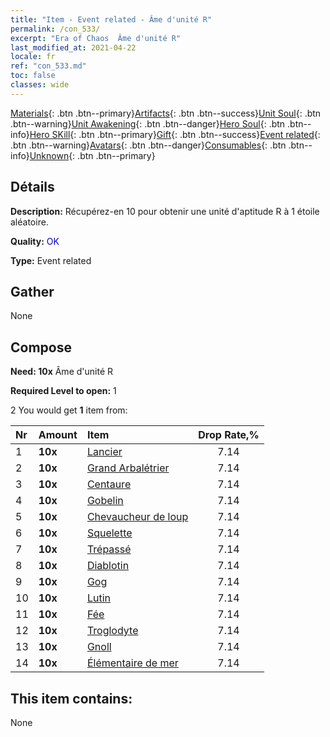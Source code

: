 ```yaml
---
title: "Item - Event related - Âme d'unité R"
permalink: /con_533/
excerpt: "Era of Chaos  Âme d'unité R"
last_modified_at: 2021-04-22
locale: fr
ref: "con_533.md"
toc: false
classes: wide
---
```

 [Materials](/ItemsFR/){: .btn .btn--primary}[Artifacts](/ItemsFR/Artifacts/){: .btn .btn--success}[Unit Soul](/ItemsFR/UnitSoul/){: .btn .btn--warning}[Unit Awakening](/ItemsFR/UnitAwakening/){: .btn .btn--danger}[Hero Soul](/ItemsFR/HeroSoul/){: .btn .btn--info}[Hero SKill](/ItemsFR/HeroSkill/){: .btn .btn--primary}[Gift](/ItemsFR/Gift/){: .btn .btn--success}[Event related](/ItemsFR/Events/){: .btn .btn--warning}[Avatars](/ItemsFR/Avatars/){: .btn .btn--danger}[Consumables](/ItemsFR/Consumables/){: .btn .btn--info}[Unknown](/ItemsFR/Unknown/){: .btn .btn--primary}

## Détails
 **Description:** Récupérez-en 10 pour obtenir une unité d'aptitude R à 1 étoile aléatoire.

 **Quality:** <span style="color: #0000CD">OK</span>

 **Type:** Event related

## Gather

  None

## Compose

 **Need: 10x** Âme d'unité R

 **Required Level to open:** 1

 2 You would get **1** item  from:

  | Nr | Amount |     Item    | Drop Rate,% |
  |:---|:-------|:------------|:---------:|
  | 1 |  **10x** | [Lancier](/ItemsFR/unt_190/) | 7.14 | 
  | 2 |  **10x** | [Grand Arbalétrier](/ItemsFR/unt_191/) | 7.14 | 
  | 3 |  **10x** | [Centaure](/ItemsFR/unt_199/) | 7.14 | 
  | 4 |  **10x** | [Gobelin](/ItemsFR/unt_217/) | 7.14 | 
  | 5 |  **10x** | [Chevaucheur de loup](/ItemsFR/unt_218/) | 7.14 | 
  | 6 |  **10x** | [Squelette](/ItemsFR/unt_208/) | 7.14 | 
  | 7 |  **10x** | [Trépassé](/ItemsFR/unt_209/) | 7.14 | 
  | 8 |  **10x** | [Diablotin](/ItemsFR/unt_226/) | 7.14 | 
  | 9 |  **10x** | [Gog](/ItemsFR/unt_227/) | 7.14 | 
  | 10 |  **10x** | [Lutin](/ItemsFR/unt_235/) | 7.14 | 
  | 11 |  **10x** | [Fée](/ItemsFR/unt_262/) | 7.14 | 
  | 12 |  **10x** | [Troglodyte](/ItemsFR/unt_244/) | 7.14 | 
  | 13 |  **10x** | [Gnoll](/ItemsFR/unt_253/) | 7.14 | 
  | 14 |  **10x** | [Élémentaire de mer](/ItemsFR/unt_275/) | 7.14 | 


## This item contains:

  None

